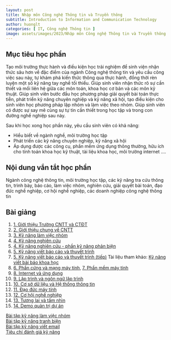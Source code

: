 ```yaml
---
layout: post
title: Nhập môn Công nghệ Thông tin và Truyền thông
subtitle: Introduction to Information and Communication Technology
author: huonglt
categories: [ IT, Công nghệ Thông tin ]
image: assets/images/2023/Nhập môn Công nghệ Thông tin và Truyền thông - Introduction to Information and Communication Technology - HuongLT.png
---
```

## Mục tiêu học phần

Tạo môi trường thực hành và điều kiện học trải nghiệm để sinh viện nhận thức sâu hơn về đặc điểm của ngành Công nghệ thông tin và yêu cầu công việc sau này, tự khám phá kiến thức thông qua thực hành, đồng thời rèn luyện một số kỹ năng tay nghề tối thiểu. Giúp sinh viên nhận thức rõ sự cần thiết và mối liên hệ giữa các môn toán, khoa học cơ bản và các môn kỹ thuật. Giúp sinh viên bước đầu học phương pháp giải quyết bài toán thực tiễn, phát triển kỹ năng chuyên nghiệp và kỹ năng xã hội, tạo điều kiện cho sinh viên học phương pháp lập nhóm và làm việc theo nhóm. Giúp sinh viên có được sự say mê cùng sự tự tin cần thiết trong học tập và trong con đường nghề nghiệp sau này.

Sau khi học xong học phần này, yêu cầu sinh viên có khả năng:
- Hiểu biết về ngành nghề, môi trường học tập
- Phát triển các kỹ năng chuyên nghiệp, kỹ năng xã hội
- Áp dụng được các công cụ, phần mềm ứng dụng thông thường, hữu ích cho tính toán khoa học kỹ thuật, tài liệu khoa học, môi trường internet ….


## Nội dung vắn tắt học phần

Ngành công nghệ thông tin, môi trường học tập, các kỹ năng tra cứu thông tin, trình bày, báo cáo, làm việc nhóm, nghiên cứu, giải quyết bài toán, đạo đức nghề nghiệp, cơ hội nghề nghiệp, các doanh nghiệp công nghệ thông tin


## Bài giảng

1. [1. Giới thiệu Trường CNTT và CTĐT](https://users.soict.hust.edu.vn/huonglt/IT/Bai%201-Gioi-thieu-Truong-CNTTTT-va-CTDT.pdf)
2. [2. Giới thiệu chung về CNTT](https://users.soict.hust.edu.vn/huonglt/IT/Bai%202-Gioi%20thieu%20chung%20ve%20CNTT.pdf)
3. [3. Kỹ năng làm việc nhóm](https://users.soict.hust.edu.vn/huonglt/IT/Bai%203-Lam%20viec%20nhom.pdf)
4. [4. Kỹ năng nghiên cứu](https://users.soict.hust.edu.vn/huonglt/IT/Bai%204-Nghiencuu.pdf)
5. [4. Kỹ năng nghiên cứu - phần kỹ năng phản biện](https://users.soict.hust.edu.vn/huonglt/IT/ky%20nang%20tranh%20bien.pdf)
6. [5. Kỹ năng viết báo cáo và thuyết trình](https://users.soict.hust.edu.vn/huonglt/IT/Bai%205b-%20Ky%20nang%20viet%20email.pdf)
7. [5. Kỹ năng viết báo cáo và thuyết trình (tiếp)](https://users.soict.hust.edu.vn/huonglt/IT/Bai%205b-%20Ky%20nang%20viet%20email.pdf) Tài liệu tham khảo: [Kỹ năng viết bài báo khoa học](https://users.soict.hust.edu.vn/huonglt/IT/How-to-Write-Guide-v10-2014.pdf)
8. [6. Phần cứng và mạng máy tính](https://users.soict.hust.edu.vn/huonglt/IT/Bai%206-Phan%20cung%20va%20Mang%20may%20tinh.pdf), [7. Phần mềm máy tính](https://users.soict.hust.edu.vn/huonglt/IT/Bai%207-Phan%20mem%20may%20tinh.pdf)
9. [8. Internet và ứng dụng](https://users.soict.hust.edu.vn/huonglt/IT/Bai%208-Internet%20va%20ung%20dung.pdf)
10. [9. Lập trình và ngôn ngữ lập trình](https://users.soict.hust.edu.vn/huonglt/IT/Bai%2010-Lap%20trinh%20va%20Ngon%20ngu%20lap%20trinh.pdf)
11. [10. Cơ sở dữ liệu và Hệ thống thông tin](https://users.soict.hust.edu.vn/huonglt/IT/Bai%209-Co%20so%20du%20lieu.pdf)
12. [11. Đạo đức máy tính](https://users.soict.hust.edu.vn/huonglt/IT/Bai%2011-Dao%20duc%20may%20tinh.pdf)
13. [12. Cơ hội nghề nghiệp](https://users.soict.hust.edu.vn/huonglt/IT/Bai%2012-Co%20hoi%20nghe%20nghiep.pdf)
14. [13. Tương lai và tầm nhìn](https://users.soict.hust.edu.vn/huonglt/IT/Bai%2013-Tuong%20lai%20va%20tam%20nhin.pdf)
15. [14. Demo quản trị dự án](https://users.soict.hust.edu.vn/huonglt/IT/Bai%2014-Demo%20quan%20tri%20du%20an.pdf)

[Bài tập kỹ năng làm việc nhóm](https://users.soict.hust.edu.vn/huonglt/IT/Bai%20tap%20KN%20lam%20viec%20nhom.pdf)  
[Bài tập kỹ năng tranh biện](https://users.soict.hust.edu.vn/huonglt/IT/Bai%20tap%20tranh%20bien.pdf)  
[Bài tập kỹ năng viết email](https://users.soict.hust.edu.vn/huonglt/IT/Bai%20tap%20viet%20email.pdf)  
[Tiêu chí đánh giá kỹ năng](https://users.soict.hust.edu.vn/huonglt/IT/tieu%20chi%20danh%20gia%20ky%20nang.pdf)